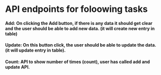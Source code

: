 # API endpoints for foloowing tasks
#### Add: On clicking the Add button, if there is any data it should get clear and the user should be able to add new data. (it will create new entry in table)
#### Update: On this button click, the user should be able to update the data. (it will update entry in table).
#### Count: API to show number of times (count), user has called add and update API.
